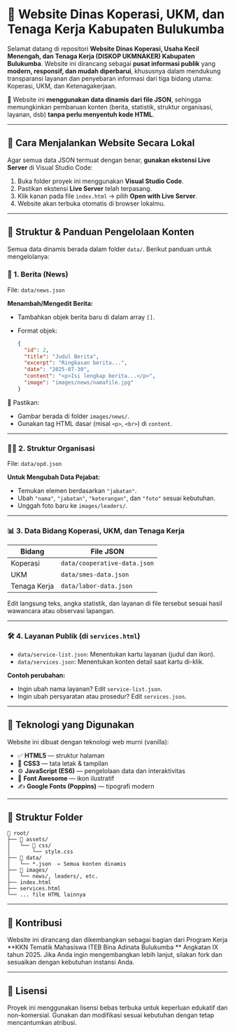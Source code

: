 # 💼 Website Dinas Koperasi, UKM, dan Tenaga Kerja Kabupaten Bulukumba

Selamat datang di repositori **Website Dinas Koperasi, Usaha Kecil Menengah, dan Tenaga Kerja (DISKOP UKMNAKER) Kabupaten Bulukumba**. Website ini dirancang sebagai **pusat informasi publik** yang **modern, responsif, dan mudah diperbarui**, khususnya dalam mendukung transparansi layanan dan penyebaran informasi dari tiga bidang utama: Koperasi, UKM, dan Ketenagakerjaan.

📌 Website ini **menggunakan data dinamis dari file JSON**, sehingga memungkinkan pembaruan konten (berita, statistik, struktur organisasi, layanan, dsb) **tanpa perlu menyentuh kode HTML**.

---

## 🚀 Cara Menjalankan Website Secara Lokal

Agar semua data JSON termuat dengan benar, **gunakan ekstensi Live Server** di Visual Studio Code:

1. Buka folder proyek ini menggunakan **Visual Studio Code**.
2. Pastikan ekstensi **Live Server** telah terpasang.
3. Klik kanan pada file `index.html` → pilih **Open with Live Server**.
4. Website akan terbuka otomatis di browser lokalmu.

---

## 🧩 Struktur & Panduan Pengelolaan Konten

Semua data dinamis berada dalam folder `data/`. Berikut panduan untuk mengelolanya:

### 📢 1. Berita (News)

File: `data/news.json`

**Menambah/Mengedit Berita:**

* Tambahkan objek berita baru di dalam array `[]`.
* Format objek:

  ```json
  {
    "id": 2,
    "title": "Judul Berita",
    "excerpt": "Ringkasan berita...",
    "date": "2025-07-30",
    "content": "<p>Isi lengkap berita...</p>",
    "image": "images/news/namafile.jpg"
  }
  ```

📝 Pastikan:

* Gambar berada di folder `images/news/`.
* Gunakan tag HTML dasar (misal `<p>`, `<br>`) di `content`.

---

### 🧑‍💼 2. Struktur Organisasi

File: `data/opd.json`

**Untuk Mengubah Data Pejabat:**

* Temukan elemen berdasarkan `"jabatan"`.
* Ubah `"nama"`, `"jabatan"`, `"keterangan"`, dan `"foto"` sesuai kebutuhan.
* Unggah foto baru ke `images/leaders/`.

---

### 📊 3. Data Bidang Koperasi, UKM, dan Tenaga Kerja

| Bidang       | File JSON                    |
| ------------ | ---------------------------- |
| Koperasi     | `data/cooperative-data.json` |
| UKM          | `data/smes-data.json`        |
| Tenaga Kerja | `data/labor-data.json`       |

Edit langsung teks, angka statistik, dan layanan di file tersebut sesuai hasil wawancara atau observasi lapangan.

---

### 🛠️ 4. Layanan Publik (di `services.html`)

* `data/service-list.json`: Menentukan kartu layanan (judul dan ikon).
* `data/services.json`: Menentukan konten detail saat kartu di-klik.

**Contoh perubahan:**

* Ingin ubah nama layanan? Edit `service-list.json`.
* Ingin ubah persyaratan atau prosedur? Edit `services.json`.

---

## 🧪 Teknologi yang Digunakan

Website ini dibuat dengan teknologi web murni (vanilla):

* ✅ **HTML5** — struktur halaman
* 🎨 **CSS3** — tata letak & tampilan
* ⚙️ **JavaScript (ES6)** — pengelolaan data dan interaktivitas
* 🎯 **Font Awesome** — ikon ilustratif
* ✍️ **Google Fonts (Poppins)** — tipografi modern

---

## 📂 Struktur Folder

```
📁 root/
├── 📁 assets/
│   └── 📁 css/
│       └── style.css
├── 📁 data/
│   └── *.json  ← Semua konten dinamis
├── 📁 images/
│   └── news/, leaders/, etc.
├── index.html
├── services.html
└── ... file HTML lainnya
```

---

## 🤝 Kontribusi

Website ini dirancang dan dikembangkan sebagai bagian dari Program Kerja **KKN Tematik Mahasiswa ITEB Bina Adinata Bulukumba ** Angkatan IX tahun 2025. Jika Anda ingin mengembangkan lebih lanjut, silakan fork dan sesuaikan dengan kebutuhan instansi Anda.

---

## 🧾 Lisensi

Proyek ini menggunakan lisensi bebas terbuka untuk keperluan edukatif dan non-komersial. Gunakan dan modifikasi sesuai kebutuhan dengan tetap mencantumkan atribusi.


